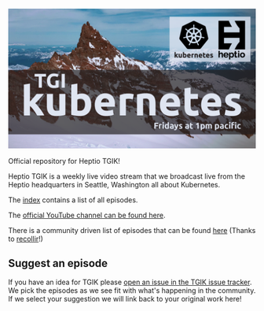 <p align="center"><img src="tgik-repo.png" width="750"></p>


Official repository for Heptio TGIK!

Heptio TGIK is a weekly live video stream that we broadcast live from the Heptio headquarters in Seattle, Washington all about Kubernetes.

The [index](playlist.md) contains a list of all episodes.

The [official YouTube channel can be found here](https://j.hept.io/tgik).

There is a community driven list of episodes that can be found [here](https://github.com/recollir/tgik-playlist) (Thanks to [recollir](https://github.com/recollir)!)

## Suggest an episode

If you have an idea for TGIK please [open an issue in the TGIK issue tracker](https://github.com/heptio/tgik/issues/new).
We pick the episodes as we see fit with what's happening in the community.
If we select your suggestion we will link back to your original work here!

